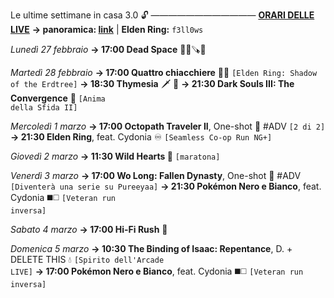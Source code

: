 Le ultime settimane in casa 3.0 🔓
————————————
<b><u>ORARI DELLE LIVE</u></b>
<b>→ panoramica: <a href="https://trello.com/b/iKwdSGf3/sabaku">link</a></b> | <b>Elden Ring:</b> <code>f3ll0ws</code>

<i>Lunedì 27 febbraio</i>
<b>→ 17:00 Dead Space</b> 🧑‍🚀🪚👾

<i>Martedì 28 febbraio</i>
<b>→ 17:00 Quattro chiacchiere</b> 🌳👣 <code>[Elden Ring: Shadow of the Erdtree]</code>
<b>→ 18:30 Thymesia</b> 🗡 🧪
<b>→ 21:30 Dark Souls III: The Convergence</b> 🔮 <code>[Anima della Sfida II]</code>

<i>Mercoledì 1 marzo</i>
<b>→ 17:00 Octopath Traveler II</b>, One-shot 🧭 #ADV <code>[2 di 2]</code>
<b>→ 21:30 Elden Ring</b>, feat. Cydonia  ♾ <code>[Seamless Co-op Run NG+]</code>

<i>Giovedì 2 marzo</i>
<b>→ 11:30 Wild Hearts 🐾</b> <code>[maratona]</code>

<i>Venerdì 3 marzo</i>
<b>→ 17:00 Wo Long: Fallen Dynasty</b>, One-shot 🐉 #ADV <code>[Diventerà una serie su Pureeyaa]</code>
<b>→ 21:30 Pokémon Nero e Bianco</b>, feat. Cydonia ◼️◻️ <code>[Veteran run inversa]</code>

<i>Sabato 4 marzo</i>
<b>→ 17:00 Hi-Fi Rush</b> 🎸

<i>Domenica 5 marzo</i>
<b>→ 10:30 The Binding of Isaac: Repentance</b>, D. + DELETE THIS 💧 <code>[Spirito dell'Arcade LIVE]</code> 
<b>→ 17:00  Pokémon Nero e Bianco</b>, feat. Cydonia ◼️◻️ <code>[Veteran run inversa]</code>
